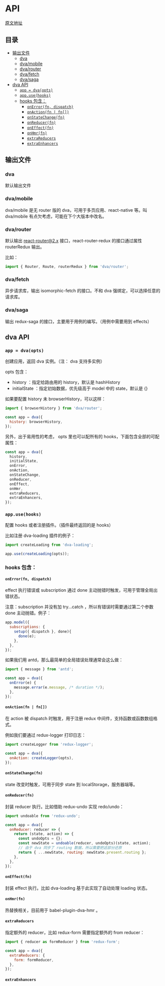 # API

[原文地址](https://github.com/dvajs/dva/blob/master/docs/API_zh-CN.md)

## 目录
<!-- START doctoc generated TOC please keep comment here to allow auto update -->
<!-- DON'T EDIT THIS SECTION, INSTEAD RE-RUN doctoc TO UPDATE -->


- [输出文件](#%E8%BE%93%E5%87%BA%E6%96%87%E4%BB%B6)
  - [dva](#dva)
  - [dva/mobile](#dvamobile)
  - [dva/router](#dvarouter)
  - [dva/fetch](#dvafetch)
  - [dva/saga](#dvasaga)
- [dva API](#dva-api)
  - [`app = dva(opts)`](#app--dvaopts)
  - [`app.use(hooks)`](#appusehooks)
  - [hooks 包含：](#hooks-%E5%8C%85%E5%90%AB)
    - [`onError(fn, dispatch)`](#onerrorfn-dispatch)
    - [`onAction(fn | fn[])`](#onactionfn--fn)
    - [`onStateChange(fn)`](#onstatechangefn)
    - [`onReducer(fn)`](#onreducerfn)
    - [`onEffect(fn)`](#oneffectfn)
    - [`onHmr(fn)`](#onhmrfn)
    - [`extraReducers`](#extrareducers)
    - [`extraEnhancers`](#extraenhancers)

<!-- END doctoc generated TOC please keep comment here to allow auto update -->

## 输出文件

### dva

默认输出文件

### dva/mobile

dva/mobile 是无 router 版的 dva，可用于多页应用、react-native 等。叫 dva/mobile 有点欠考虑，可能在下个大版本中改名。

### dva/router

默认输出 react-router@2.x 接口，react-router-redux 的接口通过属性 routerRedux 输出。

比如：

```js
import { Router, Route, routerRedux } from 'dva/router';
```

### dva/fetch

异步请求库，输出 isomorphic-fetch 的接口。不和 dva 强绑定，可以选择任意的请求库。

### dva/saga

输出 redux-saga 的接口，主要用于用例的编写。（用例中需要用到 effects）

## dva API

### `app = dva(opts)`

创建应用，返回 dva 实例。（注： dva 支持多实例）

opts 包含：
* history ：指定给路由用的 history，默认是 hashHistory
* initialState ：指定初始数据，优先级高于 model 中的 state，默认是 {}

如果要配置 history 未 browserHistory，可以这样：

```js
import { browserHistory } from 'dva/router';

const app = dva({
  history: browserHistory,
});
```

另外，出于易用性的考虑， opts 里也可以配所有的 hooks，下面包含全部的可配属性：

```js
const app = dva({
  history,
  initialState,
  onError,
  onAction,
  onStateChange,
  onReducer,
  onEffect,
  onHmr,
  extraReducers,
  extraEnhancers,
});
```

### `app.use(hooks)`

配置 hooks 或者注册插件。（插件最终返回的是 hooks）

比如注册 dva-loading 插件的例子：

```js
import createLoading from 'dva-loading';

app.use(createLoading(opts));
```

### hooks 包含：

#### `onError(fn, dispatch)`

effect 执行错误或 subscription 通过 done 主动抛错时触发，可用于管理全局出错状态。

注意：subscription 并没有加 try...catch ，所以有错误时需要通过第二个参数 done 主动抛错。例子：

```js
app.model({
  subscriptions: {
    setup({ dispatch }, done){
      done(e);
    },
  },
});
```

如果我们用 antd，那么最简单的全局错误处理通常会这么做：

```js
import { message } from 'antd';

const app = dva({
  onError(e) {
    message.errar(e.message, /* duration */);
  },
});
```

#### `onAction(fn | fn[])`

在 action 被 dispatch 时触发，用于注册 redux 中间件，支持函数或函数数组格式。

例如我们要通过 redux-logger 打印日志：

```js
import createLogger from 'redux-logger';

const app = dva({
  onAction: createLogger(opts),
});
```

#### `onStateChange(fn)`

state 改变时触发，可用于同步 state 到 localStorage，服务器端等。

#### `onReducer(fn)`

封装 reducer 执行。比如借助 redux-undo 实现 redo/undo：

```js
import undoable from 'redux-undo';

const app = dva({
  onReducer: reducer => {
    return (state, action) => {
      const undoOpts = {};
      const newState = undoable(reducer, undoOpts)(state, action);
      // 由于 dva 同步了 routing 数据，所以需要把这部分还原
      return { ...newState, routing: newState.present.routing };
    },
  },
});
```

#### `onEffect(fn)`

封装 effect 执行。比如 dva-loading 基于此实现了自动处理 loading 状态。

#### `onHmr(fn)`

热替换相关，目前用于 babel-plugin-dva-hmr 。

#### `extraReducers`

指定额外的 reducer，比如 redux-form 需要指定额外的 from reducer：

```js
import { reducer as formReducer } from 'redux-form';

const app = dva({
  extraReducers: {
    form: formReducer,
  },
});
```

#### `extraEnhancers`

